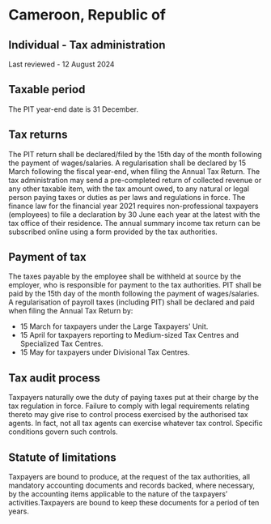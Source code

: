 # Cameroon, Republic of
## Individual - Tax administration
Last reviewed - 12 August 2024
## Taxable period
The PIT year-end date is 31 December.
## Tax returns
The PIT return shall be declared/filed by the 15th day of the month following the payment of wages/salaries. A regularisation shall be declared by 15 March following the fiscal year-end, when filing the Annual Tax Return.
The tax administration may send a pre-completed return of collected revenue or any other taxable item, with the tax amount owed, to any natural or legal person paying taxes or duties as per laws and regulations in force.
The finance law for the financial year 2021 requires non-professional taxpayers (employees) to file a declaration by 30 June each year at the latest with the tax office of their residence.
The annual summary income tax return can be subscribed online using a form provided by the tax authorities.
## Payment of tax
The taxes payable by the employee shall be withheld at source by the employer, who is responsible for payment to the tax authorities.
PIT shall be paid by the 15th day of the month following the payment of wages/salaries. A regularisation of payroll taxes (including PIT) shall be declared and paid when filing the Annual Tax Return by:
  * 15 March for taxpayers under the Large Taxpayers' Unit.
  * 15 April for taxpayers reporting to Medium-sized Tax Centres and Specialized Tax Centres.
  * 15 May for taxpayers under Divisional Tax Centres.


## Tax audit process
Taxpayers naturally owe the duty of paying taxes put at their charge by the tax regulation in force. Failure to comply with legal requirements relating thereto may give rise to control process exercised by the authorised tax agents. In fact, not all tax agents can exercise whatever tax control. Specific conditions govern such controls.
## Statute of limitations
Taxpayers are bound to produce, at the request of the tax authorities, all mandatory accounting documents and records backed, where necessary, by the accounting items applicable to the nature of the taxpayers’ activities.Taxpayers are bound to keep these documents for a period of ten years.
